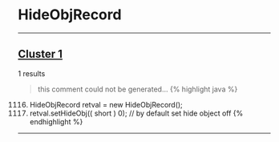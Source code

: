 # HideObjRecord

***

## [Cluster 1](./1)
1 results
> this comment could not be generated...
{% highlight java %}
1116. HideObjRecord retval = new HideObjRecord();
1118. retval.setHideObj(( short ) 0);   // by default set hide object off
{% endhighlight %}

***

